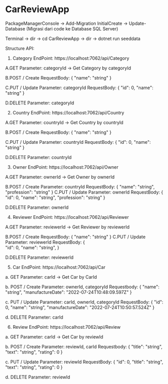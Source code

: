 # CarReviewApp

PackageManagerConsole -> Add-Migration InitialCreate -> Update-Database
(Migrasi dari code ke Database SQL Server)

Terminal -> dir -> cd CarReviewApp -> dir -> dotnet run seeddata

Structure API:
1. Category
EndPoint: https://localhost:7062/api/Category

A.GET
Parameter:
categoryId -> Get Category by categoryId

B.POST / Create
	RequestBody:
{
    	"name": "string"
}

C.PUT / Update
	Parameter: categoryId
	RequestBody:
	{
  		"id": 0,
 		 "name": "string"
}

D.DELETE
	Parameter: categoryId


2. Country
EndPoint: https://localhost:7062/api/Country

A.GET
Parameter:
countryId -> Get Country by countryId 

B.POST / Create
	RequestBody:
{
    	"name": "string"
}

C.PUT / Update
	Parameter: countryId
	RequestBody:
	{
  		"id": 0,
 		 "name": "string"
}

D.DELETE
	Parameter: countryId


3. Owner
EndPoint: https://localhost:7062/api/Owner

A.GET
Parameter:
ownerId -> Get Owner by ownerId

B.POST / Create
	Parameter: countryId
	RequestBody:
{
 		 "name": "string",
 		 "profession": "string"
}
C.PUT / Update
	Parameter: ownerId
	RequestBody:
	{
		"id": 0,
  		"name": "string",
 		 "profession": "string"
}

D.DELETE
	Parameter: ownerId


4. Reviewer
EndPoint: https://localhost:7062/api/Reviewer

A.GET
Parameter:
reviewerId -> Get Reviewer by reviewerId 

B.POST / Create
	RequestBody:
{
 		 "name": "string"
}
C.PUT / Update
	Parameter: reviewerId 
	RequestBody:
	{	
		"id": 0,
  		"name": "string",
}

D.DELETE
	Parameter: reviewerId 


5. Car
EndPoint: https://localhost:7062/api/Car

a. GET
Parameter:
carId -> Get Car by CarId

b. POST / Create
Parameter: ownerId, categoryId
Requestbody:
{
  		"name": "string",
  		"manufactureDate": "2022-07-24T10:48:09.597Z"
}

c. PUT / Update
Parameter: carId, ownerId, categoryId
RequestBody:
{
 		"id": 0,
  		"name": "string",
  		"manufactureDate": "2022-07-24T10:50:57.524Z"
}

d. DELETE
Parameter: carId

6. Review
EndPoint: https://localhost:7062/api/Review

a. GET
Parameter:
carId -> Get Car by reviewId

b. POST / Create
Parameter: reviewId, carId
Requestbody:
{
  		"title": "string",
 		"text": "string",
  		"rating": 0
}

c. PUT / Update
Parameter: reviewId
RequestBody:
{
 		"id": 0,
  		"title": "string",
 		"text": "string",
  		"rating": 0
}

d. DELETE
Parameter: reviewId

